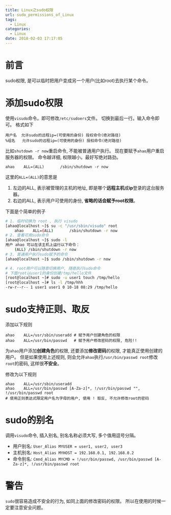 ```yaml
---
title: Linux之sudo权限
url: sudo_permissions_of_Linux
tags:
  - Linux
categories:
  - Linux
date: 2018-02-03 17:17:05
---
```

# 前言
sudo权限, 是可以临时把用户变成另一个用户(比如root)去执行某个命令。

<!-- more -->

# 添加sudo权限

使用`visudo`命令。即可修改`/etc/sudoers`文件。
切换到最后一行。输入命令即可。
格式如下
```
用户名  允许sudo的远程ip=(可使用的身份) 授权命令(绝对路径)
%组名   允许sudo的远程ip=(可使用的身份) 授权命令(绝对路径)
```

比如`shutdown -r now`重启命令, 不能被普通用户执行。
现在要赋予`ahao`用户重启服务器的权限。
命令越详细, 权限越小。最好写绝对路劲。
```
ahao    ALL=(ALL)       /sbin/shutdown -r now
```
这里的`ALL=(ALL)`的意思是

1. 左边的ALL, 表示被管理的主机的地址, 即是哪个**远程主机**或**ip**登录的这台服务器。
2. 右边的ALL, 表示用户可使用的身份, **省略的话会赋予root权限**。

下面是个简单的例子
```bash
# 1. 临时切换为 root , 执行 visudo
[ahao@localhost ~]$ su -c "/usr/sbin/visudo" root
    ahao    ALL=(ALL)       /sbin/shutdown -r now
# 2. 查看可用sudo命令
[ahao@localhost ~]$ sudo -l 
用户 ahao 可以在该主机上运行以下命令：
    (ALL) /sbin/shutdown -r now
# 3. 普通用户执行sudo赋予的命令
[ahao@localhost ~]$ sudo /sbin/shutdown -r now 

# 4. root用户可以随意切换用户, 随意执行sudo命令
# 下面root以user1的身份创建/tmp/hello文件
[root@localhost ~]# sudo -u user1 touch /tmp/hello
[root@localhost ~]# ls -l /tmp/hhh 
-rw-r--r-- 1 user1 user1 0 10-18 08:29 /tmp/hello
```

# sudo支持正则、取反

添加以下规则
```
ahao    ALL=/usr/sbin/useradd # 赋予用户创建角色的权限
ahao    ALL=/usr/bin/passwd   # 赋予用户修改密码的权限, 危险!!
```
为`ahao`用户添加**创建角色**的权限, 还要添加**修改密码**的权限, 才能真正使用创建的用户。
但是如果使用上述规则, 则会允许`ahao`执行`/usr/bin/passwd root`修改`root`的密码, 这样很**不安全**。

修改为以下规则
```
ahao    ALL=/usr/sbin/useradd
ahao    ALL=/usr/bin/passwd [A-Za-z]*, !/usr/bin/passwd "", !/usr/bin/passwd root
# 使用正则表达式限定用户名为字母的用户, 使用 ! 取反, 不允许修改root的密码
```

# sudo的别名
调用`visudo`命令, 插入别名, 别名名称必须大写, 多个值用逗号分隔。
- 用户别名: `User_Alias MYUSER = user1, user2, user3`
- 主机别名: `Host_Alias MYHOST = 192.168.0.1, 192.168.0.2`
- 命令别名: `Cmnd_Alias MYCMD = !/usr/bin/passwd, /usr/bin/passwd [A-Za-z]*, !/usr/bin/passwd root`

# 警告
`sudo`很容易造成不安全的行为, 如同上面的修改密码的权限。
所以在使用的时候一定要注意安全问题。
